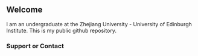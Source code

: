 ## Welcome

I am an undergraduate at the Zhejiang University - University of Edinburgh Institute. This is my public github repository. 



### Support or Contact


